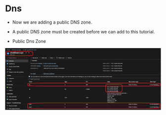 # Dns 

- Now we are adding a public DNS zone.

- A public DNS zone must be created before we can add to this tutorial.

- Public Dns Zone

![Public Dns Zone](./Images/PublicDnsZore.jpg)

